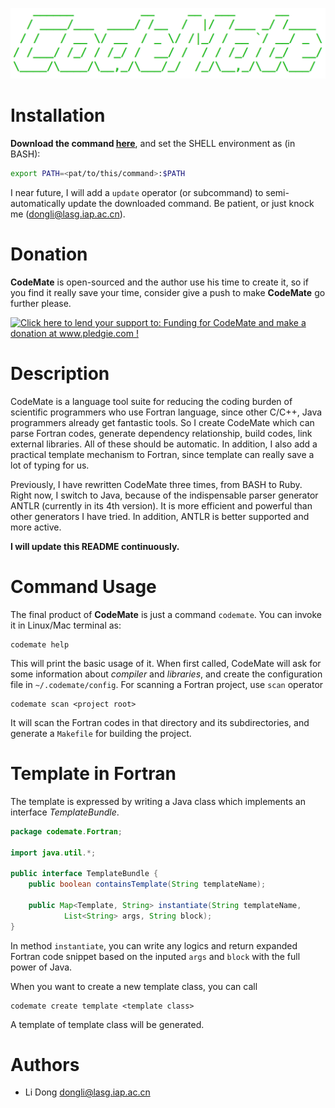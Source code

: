 ![ASCII logo here](https://github.com/dongli/CodeMate/raw/master/docs/ascii_logo.png)

# Installation

**Download the command [here](https://github.com/dongli/CodeMate/raw/master/products/codemate)**,
and set the SHELL environment as (in BASH):

```BASH
export PATH=<pat/to/this/command>:$PATH
```

I near future, I will add a `update` operator (or subcommand) to semi-automatically
update the downloaded command. Be patient, or just knock me (<dongli@lasg.iap.ac.cn>).

# Donation

**CodeMate** is open-sourced and the author use his time to create it, so if you
find it really save your time, consider give a push to make **CodeMate** go further
please.

<a href='http://www.pledgie.com/campaigns/20230'><img alt='Click here to lend your support to: Funding for CodeMate and make a donation at www.pledgie.com !' src='http://www.pledgie.com/campaigns/20230.png?skin_name=chrome' border='0' /></a>

# Description

CodeMate is a language tool suite for reducing the coding burden of scientific
programmers who use Fortran language, since other C/C++, Java programmers
already get fantastic tools. So I create CodeMate which can parse Fortran codes,
generate dependency relationship, build codes, link external libraries. All of
these should be automatic. In addition, I also add a practical template
mechanism to Fortran, since template can really save a lot of typing for us.

Previously, I have rewritten CodeMate three times, from BASH to Ruby. Right
now, I switch to Java, because of the indispensable parser generator ANTLR
(currently in its 4th version). It is more efficient and powerful than other
generators I have tried. In addition, ANTLR is better supported and more active.

**I will update this README continuously.**

# Command Usage

The final product of **CodeMate** is just a command `codemate`. You can invoke
it in Linux/Mac terminal as:

```
codemate help
```

This will print the basic usage of it. When first called, CodeMate will ask for
some information about *compiler* and *libraries*, and create the configuration file
in `~/.codemate/config`. For scanning a Fortran project, use `scan` operator

```
codemate scan <project root>
```

It will scan the Fortran codes in that directory and its subdirectories, and
generate a `Makefile` for building the project.

# Template in Fortran

The template is expressed by writing a Java class which implements an interface
*TemplateBundle*.

```Java
package codemate.Fortran;

import java.util.*;

public interface TemplateBundle {
    public boolean containsTemplate(String templateName);

    public Map<Template, String> instantiate(String templateName,
            List<String> args, String block);
}
```

In method `instantiate`, you can write any logics and return expanded Fortran code
snippet based on the inputed `args` and `block` with the full power of Java.

When you want to create a new template class, you can call

```
codemate create template <template class>
```

A template of template class will be generated.

# Authors

* Li Dong <dongli@lasg.iap.ac.cn>
